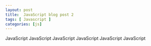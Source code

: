 ```yaml
---
layout: post
title:  JavaScript blog post 2
tags: [ Javascript ]
categories: [js]
---
```


JavaScript JavaScript JavaScript JavaScript JavaScript JavaScript 